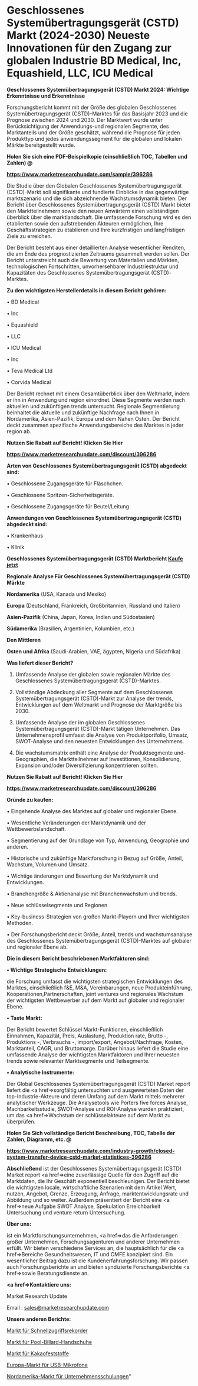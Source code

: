 # Geschlossenes Systemübertragungsgerät (CSTD) Markt (2024-2030) Neueste Innovationen für den Zugang zur globalen Industrie BD Medical, Inc, Equashield, LLC, ICU Medical

<strong>Geschlossenes Systemübertragungsgerät (CSTD) Markt 2024: Wichtige Erkenntnisse und Erkenntnisse</strong>

Forschungsbericht kommt mit der Größe des globalen Geschlossenes Systemübertragungsgerät (CSTD)-Marktes für das Basisjahr 2023 und die Prognose zwischen 2024 und 2030. Der Marktwert wurde unter Berücksichtigung der Anwendungs-und regionalen Segmente, des Marktanteils und der Größe geschätzt, während die Prognose für jeden Produkttyp und jedes anwendungssegment für die globalen und lokalen Märkte bereitgestellt wurde.



<strong>Holen Sie sich eine PDF-Beispielkopie (einschließlich TOC, Tabellen und Zahlen) @
</strong>

<strong><a href=https://www.marketresearchupdate.com/sample/396286>

<strong>https://www.marketresearchupdate.com/sample/396286</u></font></a></strong></strong>

Die Studie über den Globalen Geschlossenes Systemübertragungsgerät (CSTD)-Markt soll signifikante und fundierte Einblicke in das gegenwärtige marktszenario und die sich abzeichnende Wachstumsdynamik bieten. Der Bericht über Geschlossenes Systemübertragungsgerät (CSTD) Markt bietet den Marktteilnehmern sowie den neuen Anwärtern einen vollständigen überblick über die marktlandschaft. Die umfassende Forschung wird es den etablierten sowie den aufstrebenden Akteuren ermöglichen, Ihre Geschäftsstrategien zu etablieren und Ihre kurzfristigen und langfristigen Ziele zu erreichen.

Der Bericht besteht aus einer detaillierten Analyse wesentlicher Renditen, die am Ende des prognostizierten Zeitraums gesammelt werden sollen. Der Bericht unterstreicht auch die Bewertung von Materialien und Märkten, technologischen Fortschritten, unvorhersehbarer Industriestruktur und Kapazitäten des Geschlossenes Systemübertragungsgerät (CSTD)-Marktes.



<strong>Zu den wichtigsten Herstellerdetails in diesem Bericht gehören:</strong>

• BD Medical

• Inc

• Equashield

• LLC

• ICU Medical

• Inc

• Teva Medical Ltd

• Corvida Medical

Der Bericht rechnet mit einem Gesamtüberblick über den Weltmarkt, indem er ihn in Anwendung und region einordnet. Diese Segmente werden nach aktuellen und zukünftigen trends untersucht. Regionale Segmentierung beinhaltet die aktuelle und zukünftige Nachfrage nach Ihnen in Nordamerika, Asien-Pazifik, Europa und dem Nahen Osten. Der Bericht deckt zusammen spezifische Anwendungsbereiche des Marktes in jeder region ab.



<strong>Nutzen Sie Rabatt auf Bericht! Klicken Sie Hier
</strong>

<strong><a href=https://www.marketresearchupdate.com/discount/396286>https://www.marketresearchupdate.com/discount/396286</b></u></font></strong></a>



<strong>Arten von Geschlossenes Systemübertragungsgerät (CSTD) abgedeckt sind:</strong>

• Geschlossene Zugangsgeräte für Fläschchen.

• Geschlossene Spritzen-Sicherheitsgeräte.

• Geschlossene Zugangsgeräte für Beutel/Leitung



<strong>Anwendungen von Geschlossenes Systemübertragungsgerät (CSTD) abgedeckt sind:</strong>

• Krankenhaus

• Klinik



<strong>Geschlossenes Systemübertragungsgerät (CSTD) Marktbericht <a href=https://www.marketresearchupdate.com/buynow/396286>Kaufe jetzt</a></strong>



<strong>Regionale Analyse Für Geschlossenes Systemübertragungsgerät (CSTD) Märkte</strong>



<strong>Nordamerika</strong> (USA, Kanada und Mexiko)



<strong>Europa</strong> (Deutschland, Frankreich, Großbritannien, Russland und Italien)



<strong>Asien-Pazifik</strong> (China, Japan, Korea, Indien und Südostasien)



<strong>Südamerika</strong> (Brasilien, Argentinien, Kolumbien, etc.)



<strong>Den Mittleren</strong> 

<strong>Osten und Afrika</strong> (Saudi-Arabien, VAE, ägypten, Nigeria und Südafrika)



<strong>Was liefert dieser Bericht?</strong>

1. Umfassende Analyse der globalen sowie regionalen Märkte des Geschlossenes Systemübertragungsgerät (CSTD)-Marktes.

2. Vollständige Abdeckung aller Segmente auf dem Geschlossenes Systemübertragungsgerät (CSTD)-Markt zur Analyse der trends, Entwicklungen auf dem Weltmarkt und Prognose der Marktgröße bis 2030.

3. Umfassende Analyse der im globalen Geschlossenes Systemübertragungsgerät (CSTD)-Markt tätigen Unternehmen. Das Unternehmensprofil umfasst die Analyse von Produktportfolio, Umsatz, SWOT-Analyse und den neuesten Entwicklungen des Unternehmens.

4. Die wachstumsmatrix enthält eine Analyse der Produktsegmente und-Geographien, die Marktteilnehmer auf Investitionen, Konsolidierung, Expansion und/oder Diversifizierung konzentrieren sollten.



<strong>Nutzen Sie Rabatt auf Bericht! Klicken Sie Hier
</strong>

<strong><a href=https://www.marketresearchupdate.com/discount/396286>https://www.marketresearchupdate.com/discount/396286</b></u></font></strong></a>



<strong>Gründe zu kaufen:</strong>

• Eingehende Analyse des Marktes auf globaler und regionaler Ebene.

• Wesentliche Veränderungen der Marktdynamik und der Wettbewerbslandschaft.

• Segmentierung auf der Grundlage von Typ, Anwendung, Geographie und anderen.

• Historische und zukünftige Marktforschung in Bezug auf Größe, Anteil, Wachstum, Volumen und Umsatz.

• Wichtige änderungen und Bewertung der Marktdynamik und Entwicklungen.

• Branchengröße &amp; Aktienanalyse mit Branchenwachstum und trends.

• Neue schlüsselsegmente und Regionen

• Key-business-Strategien von großen Markt-Playern und Ihrer wichtigsten Methoden.

• Der Forschungsbericht deckt Größe, Anteil, trends und wachstumsanalyse des Geschlossenes Systemübertragungsgerät (CSTD)-Marktes auf globaler und regionaler Ebene ab.



<strong>Die in diesem Bericht beschriebenen Marktfaktoren sind:</strong>



<strong>• Wichtige Strategische Entwicklungen:</strong>

die Forschung umfasst die wichtigsten strategischen Entwicklungen des Marktes, einschließlich f&amp;E, M&amp;A, Vereinbarungen, neue Produkteinführung, Kooperationen,Partnerschaften, joint ventures und regionales Wachstum der wichtigsten Wettbewerber auf dem Markt auf globaler und regionaler Ebene.



<strong>• Taste Markt:</strong>

Der Bericht bewertet Schlüssel Markt-Funktionen, einschließlich Einnahmen, Kapazität, Preis, Auslastung, Produktion rate, Brutto -, Produktions -, Verbrauchs -, import/export, Angebot/Nachfrage, Kosten, Marktanteil, CAGR, und Bruttomarge. Darüber hinaus liefert die Studie eine umfassende Analyse der wichtigsten Marktfaktoren und Ihrer neuesten trends sowie relevanter Marktsegmente und Teilsegmente.



<strong>• Analytische Instrumente:</strong>

Der Global Geschlossenes Systemübertragungsgerät (CSTD) Market report liefert die <a href=>sorgf</a>ältig untersuchten und ausgewerteten Daten der top-Industrie-Akteure und deren Umfang auf dem Markt mittels mehrerer analytischer Werkzeuge. Die Analysetools wie Porters five forces Analyse, Machbarkeitsstudie, SWOT-Analyse und ROI-Analyse wurden praktiziert, um das <a href=>Wachstum</a> der schlüsselakteure auf dem Markt zu überprüfen.



<strong>Holen Sie Sich vollständige Bericht Beschreibung, TOC, Tabelle der Zahlen, Diagramm, etc. @ </strong>

<strong><a href=https://www.marketresearchupdate.com/industry-growth/closed-system-transfer-device-cstd-market-statistices-396286>https://www.marketresearchupdate.com/industry-growth/closed-system-transfer-device-cstd-market-statistices-396286</a></font></strong>



<strong>Abschließend</strong> ist der Geschlossenes Systemübertragungsgerät (CSTD) Market report <a href=>eine</a> zuverlässige Quelle für den Zugriff auf die Marktdaten, die Ihr Geschäft exponentiell beschleunigen. Der Bericht bietet die wichtigsten locale, wirtschaftliche Szenarien mit dem Artikel Wert, nutzen, Angebot, Grenze, Erzeugung, Anfrage, marktentwicklungsrate und Abbildung und so weiter. Außerdem präsentiert der Bericht eine <a href=>neue</a> Aufgabe SWOT Analyse, Spekulation Erreichbarkeit Untersuchung und venture return Untersuchung.



<strong>Über uns:</strong>

 ist ein Marktforschungsunternehmen, <a href=>das</a> die Anforderungen großer Unternehmen, Forschungsagenturen und anderer Unternehmen erfüllt. Wir bieten verschiedene Services an, die hauptsächlich für die <a href=>Bereiche</a> Gesundheitswesen, IT und CMFE konzipiert sind. Ein wesentlicher Beitrag dazu ist die Kundenerfahrungsforschung. Wir passen auch Forschungsberichte an und bieten syndizierte Forschungsberichte <a href=>sowie</a> Beratungsdienste an.



<strong><a href=>Kontaktiere uns:</a></strong>

Market Research Update

Email : sales@marketresearchupdate.com



<strong>Unsere anderen Berichte:</strong>

<a href=https://www.linkedin.com/pulse/quick-access-recorder-market-size-growth-set>Markt für Schnellzugriffsrekorder</a>

<a href=https://www.linkedin.com/pulse/pool-billiard-gloves-market-size-emerging-trends>Markt für Pool-Billard-Handschuhe</a>

<a href=https://www.linkedin.com/pulse/cocoa-solids-market-outlooks-2023-size-players>Markt für Kakaofeststoffe</a>

<a href=https://www.linkedin.com/pulse/europe-usb-microphone-market-trends-2023-updated-business>Europa-Markt für USB-Mikrofone</a>

<a href=https://www.linkedin.com/pulse/north-america-corporate-training-market-ol9if/>Nordamerika-Markt für Unternehmensschulungen</a>"

